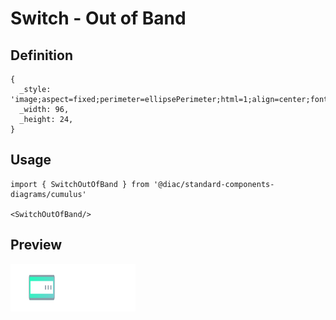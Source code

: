 # Switch - Out of Band

## Definition

```
{
  _style: 'image;aspect=fixed;perimeter=ellipsePerimeter;html=1;align=center;fontSize=12;verticalAlign=top;fontColor=#364149;shadow=0;dashed=0;image=img/lib/cumulus/switch_out_of_band.svg;strokeColor=none;',
  _width: 96,
  _height: 24,
}
```

## Usage

```
import { SwitchOutOfBand } from '@diac/standard-components-diagrams/cumulus'

<SwitchOutOfBand/>
```

## Preview

<img src="./switch-out-of-band.png" width="200"/>

